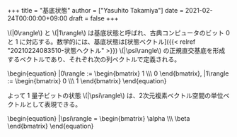 +++
title = "基底状態"
author = ["Yasuhito Takamiya"]
date = 2021-02-24T00:00:00+09:00
draft = false
+++

\\(|0\rangle\\) と \\(|1\rangle\\) は基底状態と呼ばれ、古典コンピュータのビット 0 と 1 に対応する。数学的には、基底状態は[状態ベクトル]({{< relref "20210224083510-状態ヘクトル" >}}) \\(|\psi\rangle\\) の正規直交基底を形成するベクトルであり、それぞれ次の列ベクトルで定義される。

\begin{equation}
|0\rangle :=
\begin{bmatrix}
1 \\\\\\
0
\end{bmatrix},
|1\rangle :=
\begin{bmatrix}
0 \\\\\\
1
\end{bmatrix}
\end{equation}

よって 1 量子ビットの状態 \\(|\psi\rangle\\) は、2次元複素ベクトル空間の単位ベクトルとして表現できる。

\begin{equation}
|\psi\rangle =
\begin{bmatrix}
\alpha \\\\\\
\beta
\end{bmatrix}
\end{equation}
